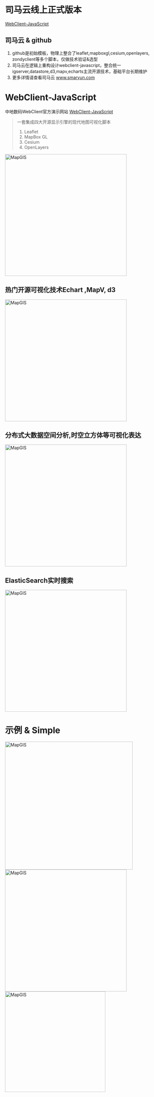 # 司马云线上正式版本
[WebClient-JavaScript](http://develop.smaryun.com:8899/)

## 司马云 & github
1. github是初始模板，物理上整合了leaflet,mapboxgl,cesium,openlayers, zondyclient等多个脚本，仅做技术验证&选型
1. 司马云在逻辑上重构设计webclient-javascript，整合统一igserver,datastore,d3,mapv,echarts主流开源技术，基础平台长期维护
1. 更多详情请查看司马云 www.smaryun.com

# WebClient-JavaScript
中地数码WebClient官方演示网站  [WebClient-JavaScript](http:/120.78.200.128:8899/ui/index.html)

> 一套集成四大开源显示引擎的现代地图可视化脚本
> 1. Leaflet
> 1. MapBox GL
> 1. Cesium
> 1. OpenLayers

[<img width="400" alt="MapGIS" src="img/pages/maps.png">](http:/120.78.200.128:8899/ui/index.html)


## 热门开源可视化技术Echart ,MapV, d3

[<img width="400" alt="MapGIS" src="img/pages/banner1.png">](http:/120.78.200.128:8899/ui/index.html)

## 分布式大数据空间分析,时空立方体等可视化表达

[<img width="400" alt="MapGIS" src="img/pages/banner2.png">](http:/120.78.200.128:8899/ui/index.html)

## ElasticSearch实时搜索

[<img width="400" alt="MapGIS" src="img/pages/banner3.png">](http:/120.78.200.128:8899/ui/index.html)

# 示例 & Simple

[<img width="420" alt="MapGIS" src="img/pages/gallery.png">](http:/120.78.200.128:8899/ui/index.html) [<img width="400" alt="MapGIS" src="img/pages/showcase.png">](http:/120.78.200.128:8899/ui/index.html) [<img width="330" alt="MapGIS" src="img/pages/markdown.png">](http:/120.78.200.128:8899/ui/index.html)





